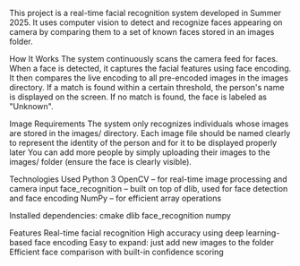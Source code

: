 This project is a real-time facial recognition system developed in Summer 2025. It uses computer vision to detect and recognize faces appearing on camera by comparing them to a set of known faces stored in an images folder.

How It Works
The system continuously scans the camera feed for faces.
When a face is detected, it captures the facial features using face encoding.
It then compares the live encoding to all pre-encoded images in the images directory.
If a match is found within a certain threshold, the person's name is displayed on the screen.
If no match is found, the face is labeled as "Unknown".

Image Requirements
The system only recognizes individuals whose images are stored in the images/ directory.
Each image file should be named clearly to represent the identity of the person and for it to be displayed properly later
You can add more people by simply uploading their images to the images/ folder (ensure the face is clearly visible).



Technologies Used
Python 3
OpenCV – for real-time image processing and camera input
face_recognition – built on top of dlib, used for face detection and face encoding
NumPy – for efficient array operations


Installed dependencies:
cmake
dlib
face_recognition
numpy


Features
Real-time facial recognition
High accuracy using deep learning-based face encoding
Easy to expand: just add new images to the folder
Efficient face comparison with built-in confidence scoring

